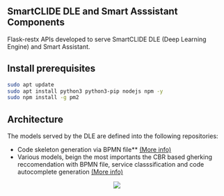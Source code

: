 ## SmartCLIDE DLE and Smart Asssistant Components

Flask-restx APIs developed to serve SmartCLIDE DLE (Deep Learning Engine) and Smart Assistant.

## Install prerequisites

```bash
sudo apt update
sudo apt install python3 python3-pip nodejs npm -y
sudo npm install -g pm2
```

## Architecture

The models served by the DLE are defined into the following repositories:
- Code skeleton generation via BPMN file** [(More info)](https://github.com/eclipse-opensmartclide/smartclide-smart-assistant/tree/main/smartclide-template-code-generation) 
- Various models, beign the most importants the CBR based gherking reccomendation with BPMN file, service classsification and code autocomplete generation [(More info)](https://github.com/eclipse-opensmartclide/smartclide-smart-assistant/tree/main/smartclide-dle-models
)  
<div align="center">
  <img src="https://github.com/AIRInstitute/smartclide-dle/blob/main/_static/architecture.jpg" hspace="20">
</div>

